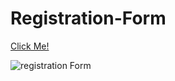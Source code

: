 # Registration-Form
[Click Me!](https://kaplanh.github.io/Registration-Form/)

![registration Form](https://github.com/kaplanh/Registration-Form/assets/101884444/d424d696-0d5b-4b35-b232-50e3ce61b17f)

